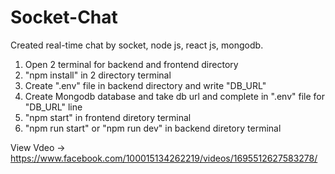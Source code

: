 # Socket-Chat
Created real-time chat by socket, node js, react js, mongodb.
1. Open 2 terminal for backend and frontend directory
2. "npm install" in 2 directory terminal
3. Create ".env" file in backend directory and write "DB_URL"
4. Create Mongodb database and take db url and complete in ".env" file for "DB_URL" line
5. "npm start" in frontend diretory terminal
6. "npm run start" or "npm run dev" in backend diretory terminal

View Vdeo -> https://www.facebook.com/100015134262219/videos/1695512627583278/
